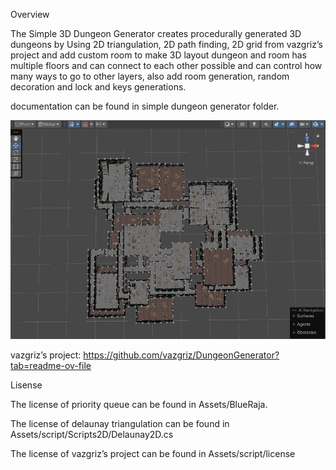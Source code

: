 Overview  

The Simple 3D Dungeon Generator creates procedurally generated 3D dungeons by 
Using 2D triangulation, 2D path finding, 2D grid  from vazgriz’s project and add 
custom room to make 3D layout dungeon and room has multiple floors and can 
connect to each other possible and can control how many ways to go to other layers, 
also add room generation, random decoration and lock and keys generations.    

documentation can be found in simple dungeon generator folder.  


![image](https://github.com/bennynil/Simple-3D-dungeon-Generator/blob/main/dungeon_view.png)  

vazgriz’s project: https://github.com/vazgriz/DungeonGenerator?tab=readme-ov-file  


  
Lisense  

The license of priority queue can be found in Assets/BlueRaja.   

The license of delaunay triangulation can be found in Assets/script/Scripts2D/Delaunay2D.cs  

The license of vazgriz’s project can be found in Assets/script/license
